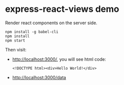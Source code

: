express-react-views demo
========================

Render react components on the server side.

```
npm install -g babel-cli
npm install
npm start
```

Then visit:

- <http://localhost:3000/>, you will see html code:

    ```
    <!DOCTYPE html><div>Hello World!</div>
    ```

- <http://localhost:3000/data>

